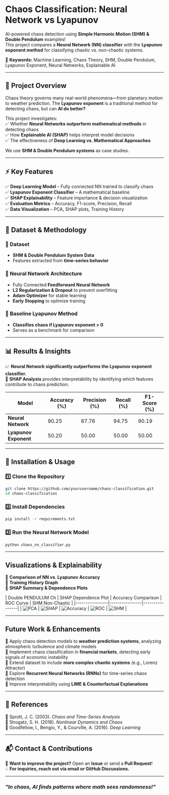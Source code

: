 #  Chaos Classification: Neural Network vs Lyapunov 

AI-powered chaos detection using **Simple Harmonic Motion (SHM) & Double Pendulum** examples!  
This project compares a **Neural Network (NN) classifier** with the **Lyapunov exponent method** for classifying chaotic vs. non-chaotic systems.

📌 **Keywords:** Machine Learning, Chaos Theory, SHM, Double Pendulum, Lyapunov Exponent, Neural Networks, Explainable AI

---

## 📖 Project Overview
Chaos theory governs many real-world phenomena—from planetary motion to weather prediction. The **Lyapunov exponent** is a traditional method for detecting chaos, but can **AI do better?**  

This project investigates:  
✅ Whether **Neural Networks outperform mathematical methods** in detecting chaos  
✅ How **Explainable AI (SHAP)** helps interpret model decisions  
✅ The effectiveness of **Deep Learning vs. Mathematical Approaches**  

We use **SHM & Double Pendulum systems** as case studies.

---

## ⚡ Key Features
✅ **Deep Learning Model** – Fully connected NN trained to classify chaos  
✅ **Lyapunov Exponent Classifier** – A mathematical baseline  
✅ **SHAP Explainability** – Feature importance & decision visualization  
✅ **Evaluation Metrics** – Accuracy, F1-score, Precision, Recall  
✅ **Data Visualization** – PCA, SHAP plots, Training History  

---

## 📂 Dataset & Methodology
### 🔹 Dataset
- **SHM & Double Pendulum System Data**  
- Features extracted from **time-series behavior**  

### 🔹 Neural Network Architecture
- Fully Connected **Feedforward Neural Network**  
- **L2 Regularization & Dropout** to prevent overfitting  
- **Adam Optimizer** for stable learning  
- **Early Stopping** to optimize training  

### 🔹 Baseline Lyapunov Method
- **Classifies chaos if Lyapunov exponent > 0**  
- Serves as a benchmark for comparison  

---

## 📊 Results & Insights
📈 **Neural Network significantly outperforms the Lyapunov exponent classifier.**  
📌 **SHAP Analysis** provides interpretability by identifying which features contribute to chaos prediction.  

| Model  | Accuracy (%) | Precision (%) | Recall (%) | F1-Score (%) |
|--------|-------------|--------------|------------|--------------|
| **Neural Network** | 90.25 | 87.76 | 94.75 | 90.19 |
| **Lyapunov Exponent** | 50.20 | 50.00 | 50.00 | 50.00 |

---

## 📌 Installation & Usage
### 1️⃣ Clone the Repository
```bash
git clone https://github.com/yourusername/chaos-classification.git  
cd chaos-classification  
```
### 2️⃣ Install Dependencies
```bash
pip install -r requirements.txt  
```
### 3️⃣ Run the Neural Network Model
```bash
python chaos_nn_classifier.py  
```

---

##  Visualizations & Explainability
📌 **Comparison of NN vs. Lyapunov Accuracy**  
📌 **Training History Graph**  
📌 **SHAP Summary & Dependence Plots**  

| Double PENDULUM Ch |  SHAP Dependence Plot |  Accuracy Comparison |  ROC Curve |  SHM Non-Chaotic |
|----------------|----------------|----------------|
| ![PCA](graphs/double_pendulum_motion_chaotic.png) | ![SHAP](graphs/meanshapvalue.png) | ![Accuracy](graphs/confusionmatrix.png) | ![ROC](graphs/roc_curve.png) | ![SHM](graphs/shm_nonchaotic.png) |

---

##  Future Work & Enhancements
🔹 Apply chaos detection models to **weather prediction systems**, analyzing atmospheric turbulence and climate models  
🔹 Implement chaos classification in **financial markets**, detecting early signals of economic instability  
🔹 Extend dataset to include **more complex chaotic systems** (e.g., Lorenz Attractor)  
🔹 Explore **Recurrent Neural Networks (RNNs)** for time-series chaos detection  
🔹 Improve interpretability using **LIME & Counterfactual Explanations**  

---

## 📜 References
🔹 Sprott, J. C. (2003). *Chaos and Time-Series Analysis*  
🔹 Strogatz, S. H. (2018). *Nonlinear Dynamics and Chaos*  
🔹 Goodfellow, I., Bengio, Y., & Courville, A. (2016). *Deep Learning*  

---

## 📬 Contact & Contributions
📩 **Want to improve the project?** Open an **Issue** or send a **Pull Request**!  
💡 **For inquiries, reach out via email or GitHub Discussions.**  

---

###  *"In chaos, AI finds patterns where math sees randomness!"*

